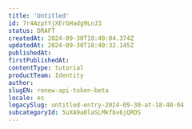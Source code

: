 ```yaml
---
title: 'Untitled'
id: 7r4AzptYjXErGHadg9LnJ3
status: DRAFT
createdAt: 2024-09-30T18:40:04.374Z
updatedAt: 2024-09-30T18:40:32.145Z
publishedAt: 
firstPublishedAt: 
contentType: tutorial
productTeam: Identity
author: 
slugEN: renew-api-token-beta
locale: es
legacySlug: untitled-entry-2024-09-30-at-18-40-04
subcategoryId: 5uXA9a0laSLMkfbv6jQRDS
---
```



